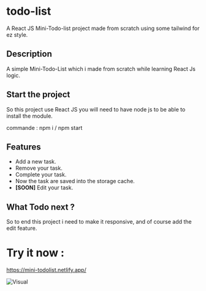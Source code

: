 # todo-list

A React JS Mini-Todo-list project made from scratch using some tailwind for ez style.

## Description

A simple Mini-Todo-List which i made from scratch while learning React Js logic.

## Start the project

So this project use React JS you will need to have node js to be able to install the module.

commande : npm i / npm start

## Features

<ul> 
  <li>Add a new task.</li>
  <li>Remove your task.</li>
  <li>Complete your task.</li>
  <li>Now the task are saved into the storage cache.</li>
  <li> <strong>[SOON]</strong> Edit your task.</li>
</ul>

## What Todo next ?

So to end this project i need to make it responsive, and of course add the edit feature.

# Try it now :

https://mini-todolist.netlify.app/


![Visual](https://cdn.discordapp.com/attachments/554479498721099787/1017722535778979912/unknown.png)
